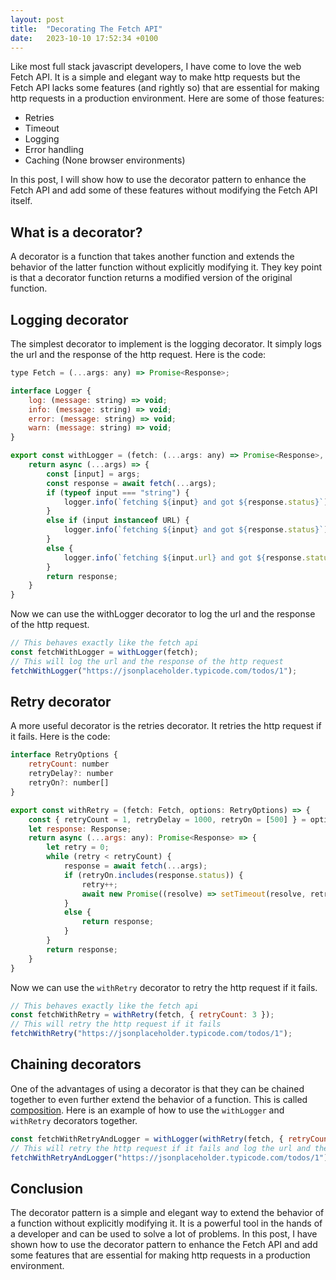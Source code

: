 ```yaml
---
layout: post
title:  "Decorating The Fetch API"
date:   2023-10-10 17:52:34 +0100
---
```


Like most full stack javascript developers, I have come to love the web Fetch API. It is a simple and elegant way to make http requests but the Fetch API lacks some features (and rightly so) that are essential for making http requests in a production environment. Here are some of those features:

- Retries
- Timeout
- Logging
- Error handling
- Caching (None browser environments)

In this post, I will show how to use the decorator pattern to enhance the Fetch API and add some of these features without modifying the Fetch API itself.

## What is a decorator?

A decorator is a function that takes another function and extends the behavior of the latter function without explicitly modifying it. They key point is that a decorator function returns a modified version of the original function.


## Logging decorator

The simplest decorator to implement is the logging decorator. It simply logs the url and the response of the http request. Here is the code:

```js
type Fetch = (...args: any) => Promise<Response>;

interface Logger {
    log: (message: string) => void;
    info: (message: string) => void;
    error: (message: string) => void;
    warn: (message: string) => void;
}

export const withLogger = (fetch: (...args: any) => Promise<Response>, logger: Logger = console): Fetch => {
    return async (...args) => {
        const [input] = args;
        const response = await fetch(...args);
        if (typeof input === "string") {
            logger.info(`fetching ${input} and got ${response.status}`);
        }
        else if (input instanceof URL) {
            logger.info(`fetching ${input} and got ${response.status}`);
        }
        else {
            logger.info(`fetching ${input.url} and got ${response.status}`);
        }
        return response;
    }
}
```

Now we can use the withLogger decorator to log the url and the response of the http request.

```js
// This behaves exactly like the fetch api
const fetchWithLogger = withLogger(fetch);
// This will log the url and the response of the http request
fetchWithLogger("https://jsonplaceholder.typicode.com/todos/1");
```

## Retry decorator

A more useful decorator is the retries decorator. It retries the http request if it fails. Here is the code:

```js
interface RetryOptions {
    retryCount: number
    retryDelay?: number
    retryOn?: number[]
}

export const withRetry = (fetch: Fetch, options: RetryOptions) => {
    const { retryCount = 1, retryDelay = 1000, retryOn = [500] } = options;
    let response: Response;
    return async (...args: any): Promise<Response> => {
        let retry = 0;
        while (retry < retryCount) {
            response = await fetch(...args);
            if (retryOn.includes(response.status)) {
                retry++;
                await new Promise((resolve) => setTimeout(resolve, retryDelay));
            }
            else {
                return response;
            }
        }
        return response;
    }
}
```

Now we can use the `withRetry` decorator to retry the http request if it fails.

```js
// This behaves exactly like the fetch api
const fetchWithRetry = withRetry(fetch, { retryCount: 3 });
// This will retry the http request if it fails
fetchWithRetry("https://jsonplaceholder.typicode.com/todos/1");
```

## Chaining decorators

One of the advantages of using a decorator is that they can be chained together to even further extend the behavior of a function. This is called [composition](https://en.wikipedia.org/wiki/Function_composition#:~:text=In%20mathematics%2C%20function%20composition%20is,the%20function%20f%20to%20x.). Here is an example of how to use the `withLogger` and `withRetry` decorators together.

```js
const fetchWithRetryAndLogger = withLogger(withRetry(fetch, { retryCount: 3 }));
// This will retry the http request if it fails and log the url and the response of the http request
fetchWithRetryAndLogger("https://jsonplaceholder.typicode.com/todos/1");
```

## Conclusion

The decorator pattern is a simple and elegant way to extend the behavior of a function without explicitly modifying it. It is a powerful tool in the hands of a developer and can be used to solve a lot of problems. In this post, I have shown how to use the decorator pattern to enhance the Fetch API and add some features that are essential for making http requests in a production environment.